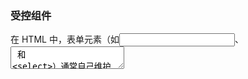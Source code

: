 ### 受控组件

在 HTML 中，表单元素（如<input>、 <textarea> 和 <select>）通常自己维护 state，并根据用户输入进行更新。而在 React 中，可变状态通常保存在组件的 `state` 属性中，并且只能通过使用 setState()来更新。

受控组件就是**由React组件的 state 作为“唯一数据源”**，且**被React组件控制着表单事件**从而控制表单取值的表单输入元素。

#### input

```jsx
<input type="text" value={this.state.value} onChange={this.handleChange} />
```
我们可以在handleChange事件中对用户的输入进行拦截，过滤补全等

```jsx
handleChange(event) {
  this.setState({value: event.target.value.toUpperCase()});
}
```

#### textarea

在 HTML 中, <textarea> 元素通过其子元素定义其文本，在 React 中，<textarea> 使用 value 属性代替。所以和<input>的用法是类似的

```jsx
<textarea value={this.state.value} onChange={this.handleChange} />
```

#### select

在 HTML 中，<select> 创建下拉列表标签。 并用 selected 属性默认选中项。React 并不会使用 selected 属性，而是在根 select 标签上使用 value 属性。

```jsx
<select value={this.state.value} onChange={this.handleChange}>
            <option value="grapefruit">葡萄柚</option>
            <option value="lime">酸橙</option>
            <option value="coconut">椰子</option>
            <option value="mango">芒果</option>
</select>
```

所以如果需要默认选中项，可以在`constructor`中把`select`的`value`进行初始化。

```jsx
constructor(props) {
    super(props);
    this.state = {value: 'coconut'};
}
```

⚠️注意：当受控组件中指定了value的指会阻止用户更改输入，如果你指定了 `value`，但输入仍可编辑，则可能是你意外地将`value` 设置为 `undefined` 或 `null`。

```jsx
ReactDOM.render(<input value="hi" />, mountNode);
//输入最初被锁定，但在短时间延迟后变为可编辑
setTimeout(function() {
  ReactDOM.render(<input value={null} />, mountNode);
}, 1000);
```

### 非受控组件

在 HTML 中，<input type="file"> 允许用户从存储设备中选择一个或多个文件，将其上传到服务器，或通过使用 JavaScript 的 File API 进行控制。

因为它的 value **只读**，所以它是 React 中的一个非受控组件。

我们可以通过`ref`来获取表单元素的状态。

### 处理多个输入

当需要处理多个 `input` 元素时，我们可以给每个元素添加 `name` 属性

```jsx
<input
  name="isGoing"
  type="checkbox"
  checked={this.state.isGoing}
  onChange={this.handleInputChange} />
<input
  name="numberOfGuests"
  type="number"
  value={this.state.numberOfGuests}
  onChange={this.handleInputChange} />     
```

处理函数根据 `event.target.name` 的值选择要执行的操作。

```jsx
handleInputChange(event) {
    const target = event.target;
    const value = target.type === 'checkbox' ? target.checked : target.value;
    const name = target.name;
    this.setState({
      [name]: value
    });
}
```

